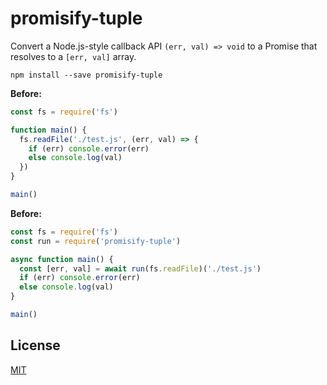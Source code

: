 # promisify-tuple

Convert a Node.js-style callback API `(err, val) => void` to a Promise that resolves to a `[err, val]` array.

```
npm install --save promisify-tuple
```

**Before:**

```js
const fs = require('fs')

function main() {
  fs.readFile('./test.js', (err, val) => {
    if (err) console.error(err)
    else console.log(val)
  })
}

main()
```

**Before:**

```js
const fs = require('fs')
const run = require('promisify-tuple')

async function main() {
  const [err, val] = await run(fs.readFile)('./test.js')
  if (err) console.error(err)
  else console.log(val)
}

main()
```

## License

[MIT](LICENSE)
